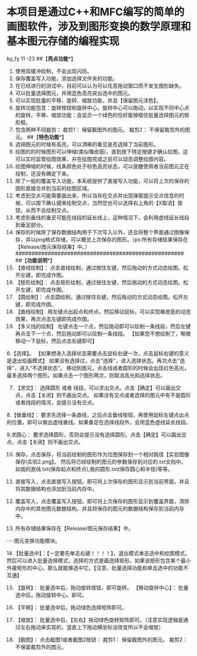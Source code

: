 # 本项目是通过C++和MFC编写的简单的画图软件，涉及到图形变换的数学原理和基本图元存储的编程实现
by_fy 11 -23
##【********亮点功能*********】
1. 使用双缓冲绘制，不会出现闪烁。
2. 保存覆盖写入功能，添加选择文件夹的功能。
3. 在已经进行的测试中，目前可以认为可以任意拖动窗口而不发生图形缺失。
4. 可以批量选择图元，并用蓝色高亮突出选中的图元。
5. 可以实现批量的平移、旋转、缩放功能，并且【保留图元涂色】。
6. 旋转功能包含：旋转按钮和旋转中心，旋转中心可以拖动，以实现不同中心点的旋转。平移、缩放功能：会显示一个绿色的恰好能够框住批量选择图元的矩形框。
7. 包含两种不同裁剪：
	裁剪1： 保留截图外的图元。
	裁剪2： 不保留裁剪外的图元。
##【********特色功能*********】
1. 选择图元的时候有高亮，可以清晰的看见是否选择了当前图形。
2. 绘图的的时候图形可以伸缩(类似橡皮筋)，直到按下特定按键才确认绘图，这可以实时监管绘图效果，并在绘图完成之前可以动态调整绘图内容。
3. 绘图伸缩的时候，线条颜色处于棕色高亮状态，可以提醒使用者当前图元正在绘制，还没有确定下来。
4. 除了一般的覆盖写入功能，本系统提供了直接写入功能，可以将上次的保存的图形直接合并到当前的绘图区域。
5. 考虑到交点可能需要画出来，所以当存在交点并出现弹窗提示交点信息的时候，可以按下确认键来绘制交点，当然您也可以选择右上角的【X取消】按钮，从而不会绘制交点。
6. 考虑到垂线的垂足可能在线段的延长线上，这种情况下，会利用虚线延长线段到垂足部分。
7. 保存的时候除了保存数据结构用于下次写入以外，还会将整个界面通过图像保存，并以png格式存储，可以概览上次保存的图形。（ps:所有存储结果保存在【Release/图元保存结果】中。）
####################################################
##【********功能说明*********】
1. 【直线绘制】：
点击直线绘制，通过按住左键，然后拖动的方式动态绘图。松开左键，即完成作图。
2. 【矩形绘制】：
点击矩形绘制，通过按住左键，然后拖动的方式动态绘图。松开左键，即完成作图。
3. 【圆绘制】：
点击圆绘制，通过按住左键，然后拖动的方式动态绘图。松开左键，即完成作图。
4. 【曲线绘制】
用左键点出起点和终点。然后移动鼠标，可以实现橡皮筋的动态效果，再次点击左键即完成作图。
5. 【多义线的绘制】
左键点击一个点，然后拖动即可以绘制一条线段，然后左键再点击下一个点，然后拖动即可以绘制一条线段。
【如果您不想绘制了，略微移动一下鼠标，然后点击右键即可】

6.【选择】。
【如果想进入选择状态需要点击鼠标右键一次，点击鼠标右键的意义是退出绘画模式】
如果没有选择过，点击‘’选择‘’，进入选择状态。再次点击‘’选择‘’，进入“不选择状态”。
移动到图元，点击线或者圆形的时候会出现红色高光，最多选择两个图形。如果点击一个图形两次，则取消高光和选择状态。

7. 【求交】：
选择圆形 或者 线段，可以求出交点。点击【确定】可以画出交点，点击【关闭】则不画出交点。
如果没有交点或者选择的图元中有不是圆形或者线段的情况，会提示没有交点。

8.【做垂线】：
要求先选择一条直线，之后点击垂线按钮，再使用鼠标左键点出点的位置，即可以做出虚线垂线。如果垂足在选择线段外，会用蓝色虚线延长线段。

9.求圆心：
要求选择圆形，否则会提示没有选择圆形。点击【确定】可以画出交点，点击【关闭】则不画出交点。

10. 保存，点击保存，将当前绘制的图形作为位图保存到一个相对路径【实验图像保存\\实验2.png】。
     然后将已经绘制的图元的参数保存到对应的.txt文档中。如我的直线.txt(保存起点和终点),我的圆形.txt(保存圆心和半径)等等。

11. 直接写入，点击直接写入按钮。即可将上次保存的图形显示到当前界面，并且将其数据结构也添加到当前内存中。

12. 覆盖写入，点击覆盖写入按钮。即可将上次保存的图形显示到覆盖界面，清除内存中的其他图元数据结构，并且将保存的图元的数据结构保存到当前内存中。

13. 所有存储结果保存在【Release/图元保存结果】中。

·····图元变换功能模块。

14 【批量选中】：【一定要先单击右键！！！！】，退出模式单击选中和绘图模式。然后可以进入批量选择模式，选择的方式是画选择矩形。如果该矩形包含某个最小外接矩形的中心，那么就能够选中它。【注意，批量选择功能和单击选中的功能不互通】

15. 【旋转】： 批量选中后，拖动旋转按钮，即可旋转。
【移动旋转中心】： 批量选中后，拖动旋转中心，即可。

16. 【平移】： 批量选中后，拖动绿色选择矩阵即可。

17. 【缩放】： 批量选中后，【左右】拖动绿色旋转矩阵即可。（注意实现逻辑是通过左右拖动来实现的，竖直上下拖动横坐标没改变所以不会缩放）

18. 【截图】： 点击截图1或者截图2按钮：	
        裁剪1： 保留截图外的图元。
	裁剪2： 不保留裁剪外的图元。

